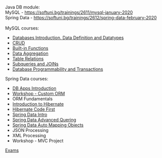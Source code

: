 Java DB module:
<br/>
MySQL - https://softuni.bg/trainings/2611/mysql-january-2020
<br/>
Spring Data - https://softuni.bg/trainings/2612/spring-data-february-2020
<br/>
<br/>
MySQL courses:
<br/>
* [Databases Introduction. Data Definition and Datatypes](https://github.com/HristoNakov13/SoftUni-JavaDB/tree/master/MySQL/Data%20Definitions%20and%20Types)
* [CRUD](https://github.com/HristoNakov13/SoftUni-JavaDB/tree/master/MySQL/CRUD)
* [Built-in Functions](https://github.com/HristoNakov13/SoftUni-JavaDB/tree/master/MySQL/Build-in%20Functions)
* [Data Aggregation](https://github.com/HristoNakov13/SoftUni-JavaDB/tree/master/MySQL/Data%20Aggregation)
* [Table Relations](https://github.com/HristoNakov13/SoftUni-JavaDB/tree/master/MySQL/Table%20Relations)
* [Subqueries and JOINs](https://github.com/HristoNakov13/SoftUni-JavaDB/tree/master/MySQL/Subqueries%20and%20Joins)
* [Database Programmability and Transactions](https://github.com/HristoNakov13/SoftUni-JavaDB/tree/master/MySQL/Procedures%2C%20Transactions%20and%20Triggers)


Spring Data courses:

* [DB Apps Introduction](https://github.com/HristoNakov13/SoftUni-JavaDB/tree/master/Spring%20Data/DB%20Apps%20Introduction)
* [Workshop - Custom ORM](https://github.com/HristoNakov13/SoftUni-JavaDB/tree/master/Spring%20Data/Workshop%20-%20Custom%20ORM)
* ORM Fundamentals
* [Introduction to Hibernate](https://github.com/HristoNakov13/SoftUni-JavaDB/tree/master/Spring%20Data/Introduction%20to%20Hibernate)
* [Hibernate Code First](https://github.com/HristoNakov13/SoftUni-JavaDB/tree/master/Spring%20Data/Hibernate%20Code%20First)
* [Spring Data Intro](https://github.com/HristoNakov13/SoftUni-JavaDB/tree/master/Spring%20Data/Spring%20Data%20Intro)
* [Spring Data Advanced Quering](https://github.com/HristoNakov13/SoftUni-JavaDB/tree/master/Spring%20Data/Spring%20Data%20Advanced%20Quering)
* [Spring Data Auto Mapping Objects](https://github.com/HristoNakov13/SoftUni-JavaDB/tree/master/Spring%20Data/Spring%20Data%20Auto%20Mapping%20objects)
* JSON Processing
* XML Processing
* Workshop - MVC Project

[Exams](https://github.com/HristoNakov13/SoftUni-JavaDB/tree/master/Exams)
